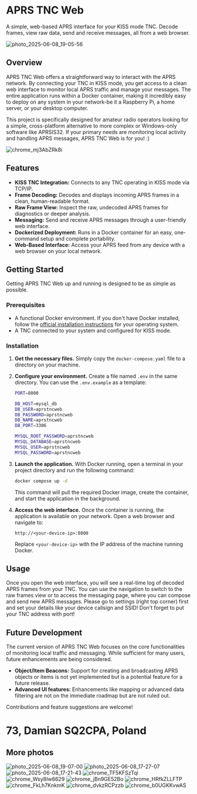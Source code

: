 # APRS TNC Web

A simple, web-based APRS interface for your KISS mode TNC. Decode frames, view raw data, send and receive messages, all from a web browser.

![photo_2025-06-08_19-05-56](https://github.com/user-attachments/assets/621928f4-4b38-481d-b429-3af6274b6f7d)

## Overview

APRS TNC Web offers a straightforward way to interact with the APRS network. By connecting your TNC in KISS mode, you get access to a clean web interface to monitor local APRS traffic and manage your messages. The entire application runs within a Docker container, making it incredibly easy to deploy on any system in your network-be it a Raspberry Pi, a home server, or your desktop computer.

This project is specifically designed for amateur radio operators looking for a simple, cross-platform alternative to more complex or Windows-only software like APRSIS32. If your primary needs are monitoring local activity and handling APRS messages, APRS TNC Web is for you! :)

![chrome_mj3AbZRk8i](https://github.com/user-attachments/assets/d7891911-d386-4703-bf9a-f19899f28738)

## Features

-   **KISS TNC Integration:** Connects to any TNC operating in KISS mode via TCP/IP.
-   **Frame Decoding:** Decodes and displays incoming APRS frames in a clean, human-readable format.
-   **Raw Frame View:** Inspect the raw, undecoded APRS frames for diagnostics or deeper analysis.
-   **Messaging:** Send and receive APRS messages through a user-friendly web interface.
-   **Dockerized Deployment:** Runs in a Docker container for an easy, one-command setup and complete portability.
-   **Web-Based Interface:** Access your APRS feed from any device with a web browser on your local network.

## Getting Started

Getting APRS TNC Web up and running is designed to be as simple as possible.

### Prerequisites

-   A functional Docker environment. If you don't have Docker installed, follow the [official installation instructions](https://docs.docker.com/get-docker/) for your operating system.
-   A TNC connected to your system and configured for KISS mode.

### Installation

1.  **Get the necessary files.**
    Simply copy the `docker-compose.yaml` file to a directory on your machine.

2.  **Configure your environment.**
    Create a file named `.env` in the same directory. You can use the `.env.example` as a template:

    ```sh
    PORT=8000

    DB_HOST=mysql_db
    DB_USER=aprstncweb
    DB_PASSWORD=aprstncweb
    DB_NAME=aprstncweb
    DB_PORT=3306

    MYSQL_ROOT_PASSWORD=aprstncweb
    MYSQL_DATABASE=aprstncweb
    MYSQL_USER=aprstncweb
    MYSQL_PASSWORD=aprstncweb
    ```

3.  **Launch the application.**
    With Docker running, open a terminal in your project directory and run the following command:

    ```bash
    docker compose up -d
    ```

    This command will pull the required Docker image, create the container, and start the application in the background.

4.  **Access the web interface.**
    Once the container is running, the application is available on your network. Open a web browser and navigate to:

    `http://<your-device-ip>:8000`

    Replace `<your-device-ip>` with the IP address of the machine running Docker.

## Usage

Once you open the web interface, you will see a real-time log of decoded APRS frames from your TNC. You can use the navigation to switch to the raw frames view or to access the messaging page, where you can compose and send new APRS messages. Please go to settings (right top corner) first and set your details like your device callsign and SSID! Don't forget to put your TNC address with port!

## Future Development

The current version of APRS TNC Web focuses on the core functionalities of monitoring local traffic and messaging. While sufficient for many users, future enhancements are being considered.

-   **Object/Item Beacons:** Support for creating and broadcasting APRS objects or items is not yet implemented but is a potential feature for a future release.
-   **Advanced UI features:** Enhancements like mapping or advanced data filtering are not on the immediate roadmap but are not ruled out.

Contributions and feature suggestions are welcome!

# 73, Damian SQ2CPA, Poland

## More photos

![photo_2025-06-08_19-07-00](https://github.com/user-attachments/assets/d6b05ec8-f327-4939-99c4-56cf0c2a9e38)
![photo_2025-06-08_17-27-07](https://github.com/user-attachments/assets/befa045e-f82d-4075-8844-6dfd49baa553)
![photo_2025-06-08_17-21-43](https://github.com/user-attachments/assets/07adb6dd-727b-465c-81c4-b4202d37fef2)
![chrome_TF5KFSzTqi](https://github.com/user-attachments/assets/48a03eee-466f-4cfe-93d9-0e2ef6b6d137)
![chrome_Wsy8Iw6629](https://github.com/user-attachments/assets/ed70c992-947b-499c-a176-8176fac8543b)
![chrome_jBn9GE52Bo](https://github.com/user-attachments/assets/2b0d733a-0603-4dfc-9b77-6dac49ec9c17)
![chrome_HRfkZLLFTP](https://github.com/user-attachments/assets/ecf8e668-6ade-4f20-baeb-44cbf2280ce0)
![chrome_FkLh7KnkmK](https://github.com/user-attachments/assets/ba30ea04-81a4-481b-a8c6-6d177919849a)
![chrome_dvkzRCPzzb](https://github.com/user-attachments/assets/7d7ce8e7-5715-4f13-9a1d-c61f510ae860)
![chrome_b0UGKKvwAS](https://github.com/user-attachments/assets/d60930cd-3953-447a-9ce5-23f8a9f237d8)
